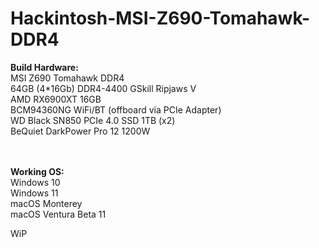 # Hackintosh-MSI-Z690-Tomahawk-DDR4

<b>Build Hardware:</b><br>
MSI Z690 Tomahawk DDR4<br>
64GB (4*16Gb) DDR4-4400 GSkill Ripjaws V<br>
AMD RX6900XT 16GB<br>
BCM94360NG WiFi/BT (offboard via PCIe Adapter)<br>
WD Black SN850 PCIe 4.0 SSD 1TB (x2)<br>
BeQuiet DarkPower Pro 12 1200W<br>
<br>
<br>

<b> Working OS:</b><br>
Windows 10<br>
Windows 11<br>
macOS Monterey<br>
macOS Ventura Beta 11<br>

WiP


